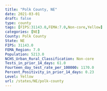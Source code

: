 ```yaml
---
title: "Polk County, NE"
date: 2021-03-01
draft: false
type: county
tags: [FIPS:31143.0,FEMA:7.0,Non-core,Yellow]
categories: [NE]
County: Polk County
State: NE
FIPS: 31143.0
FEMA_Region: 7.0
Population: 5213.0
NCHS_Urban_Rural_Classification: Non-core
Tests_in_prior_14_days: 61.0
Fourteen_day_test_rate_per_100000: 1170.0
Percent_Positivity_in_prior_14_days: 0.23
Level: Yellow
url: /states/NE/polk-county
---
```



